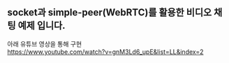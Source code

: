 ## socket과 simple-peer(WebRTC)를 활용한 비디오 채팅 예제 입니다.


아래 유튜브 영상을 통해 구현 <br/>
https://www.youtube.com/watch?v=gnM3Ld6_upE&list=LL&index=2
